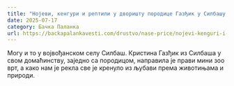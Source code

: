 ```yaml
---
title: "Нојеви, кенгури и рептили у дворишту породице Газђик у Силбашу (ВИДЕО)"
date: 2025-07-17
category: Бачка Паланка
url: https://backapalankavesti.com/drustvo/nase-price/nojevi-kenguri-i-reptili-u-dvoristu-porodice-gazdjik-u-silbasu-video/
---
```


Могу и то у војвођанском селу Силбаш. Кристина Газђик из Силбаша у свом домаћинству, заједно са породицом, направила је прави мини зоо врт, а како нам је рекла све је кренуло из љубави према животињама и природи.
